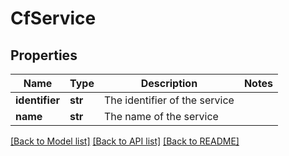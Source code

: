 # CfService

## Properties
Name | Type | Description | Notes
------------ | ------------- | ------------- | -------------
**identifier** | **str** | The identifier of the service | 
**name** | **str** | The name of the service | 

[[Back to Model list]](../README.md#documentation-for-models) [[Back to API list]](../README.md#documentation-for-api-endpoints) [[Back to README]](../README.md)

